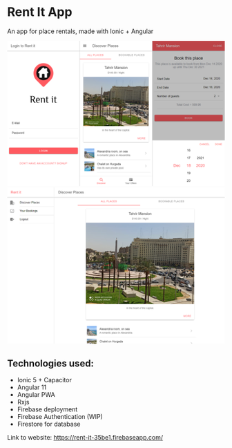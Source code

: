 # Rent It App
An app for place rentals, made with Ionic + Angular

![mobile-preview](github-preview-mobile.png)
![web-preview](github-preview-web.png)

## Technologies used:
* Ionic 5 + Capacitor
* Angular 11
* Angular PWA
* Rxjs
* Firebase deployment
* Firebase Authentication (WIP)
* Firestore for database

Link to website:
https://rent-it-35be1.firebaseapp.com/
